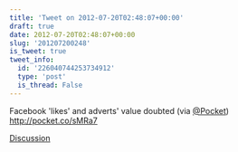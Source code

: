 ```yaml
---
title: 'Tweet on 2012-07-20T02:48:07+00:00'
draft: true
date: 2012-07-20T02:48:07+00:00
slug: '201207200248'
is_tweet: true
tweet_info:
  id: '226040744253734912'
  type: 'post'
  is_thread: False
---
```




Facebook 'likes' and adverts' value doubted (via [@Pocket](https://x.com/Pocket)) <http://pocket.co/sMRa7>

[Discussion](https://x.com/sytelus/status/226040744253734912)
